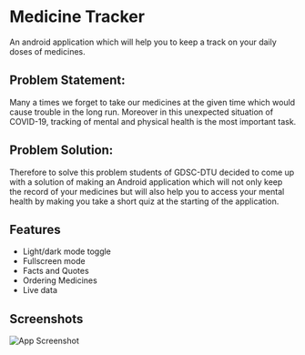 # Medicine Tracker
An android application which will help you to keep a track on your daily doses of medicines.
## Problem Statement:

Many a times we forget to take our medicines at the given time which would cause trouble in the long run. Moreover in this unexpected situation of COVID-19, tracking of mental and physical health is the most important task.
 
## Problem Solution:
Therefore to solve this problem students of GDSC-DTU decided to come up with a solution of making an Android application which will not only keep the record of your medicines but will also help you to access your mental health by making you take a short quiz at the starting of the application.



## Features

- Light/dark mode toggle
- Fullscreen mode
- Facts and Quotes
- Ordering Medicines
- Live data


## Screenshots

![App Screenshot](https://via.placeholder.com/468x300?text=App+Screenshot+Here)

